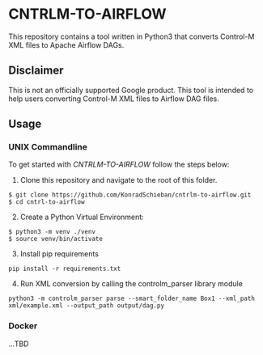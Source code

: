 # CNTRLM-TO-AIRFLOW

This repository contains a tool written in Python3 that converts Control-M XML files to Apache Airflow DAGs.

## Disclaimer

This is not an officially supported Google product. This tool is intended to help users converting Control-M XML files to Airflow DAG files.

## Usage

### UNIX Commandline

To get started with *CNTRLM-TO-AIRFLOW* follow the steps below:

1. Clone this repository and navigate to the root of this folder.
```
$ git clone https://github.com/KonradSchieban/cntrlm-to-airflow.git
$ cd cntrl-to-airflow
```

2. Create a Python Virtual Environment:
```
$ python3 -m venv ./venv
$ source venv/bin/activate
```

3. Install pip requirements
```
pip install -r requirements.txt
```

4. Run XML conversion by calling the controlm_parser library module
```
python3 -m controlm_parser parse --smart_folder_name Box1 --xml_path xml/example.xml --output_path output/dag.py
```

### Docker

...TBD
